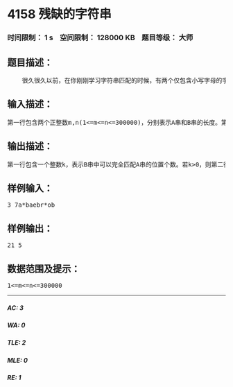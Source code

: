 # 4158 残缺的字符串   
### 时间限制： 1 s&nbsp;&nbsp;&nbsp;&nbsp;空间限制： 128000 KB&nbsp;&nbsp;&nbsp;&nbsp;题目等级： 大师  
## 题目描述：  

<pre>
    很久很久以前，在你刚刚学习字符串匹配的时候，有两个仅包含小写字母的字符串A和B，其中A串长度为m，B串长度为n。可当你现在再次碰到这两个串时，这两个串已经老化了，每个串都有不同程度的残缺。    你想对这两个串重新进行匹配，其中A为模板串，那么现在问题来了，请回答，对于B的每一个位置i，从这个位置开始连续m个字符形成的子串是否可能与A串完全匹配?
</pre>
  
  
## 输入描述：  

<pre>
第一行包含两个正整数m,n(1<=m<=n<=300000)，分别表示A串和B串的长度。第二行为一个长度为m的字符串A。第三行为一个长度为n的字符串B。两个串均仅由小写字母和*号组成，其中*号表示相应位置已经残缺。
</pre>
  
  
## 输出描述：  

<pre>
第一行包含一个整数k，表示B串中可以完全匹配A串的位置个数。若k>0，则第二行输出k个正整数，从小到大依次输出每个可以匹配的开头位置（下标从1开始）。
</pre>
  
  
## 样例输入：  

<pre>
3 7a*baebr*ob
</pre>
  
  
## 样例输出：  

<pre>
21 5
</pre>
  
  
## 数据范围及提示：  

<pre>
1<=m<=n<=300000
</pre>
  
  
***  

##### AC: 3  
##### WA: 0  
##### TLE: 2  
##### MLE: 0  
##### RE: 1  
